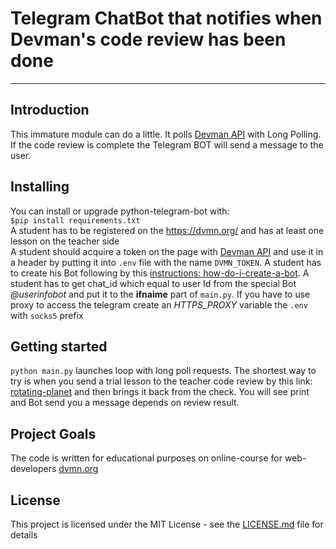 # Telegram ChatBot that notifies when Devman's code review has been done 
***
## Introduction
This immature module can do a little. 
It polls [Devman API](https://dvmn.org/api/docs/) with Long Polling. 
If the code review is complete the Telegram BOT will send a message to the user.     


## Installing
You can install or upgrade python-telegram-bot with:  
 `$pip install requirements.txt`  
A student has to be registered on the https://dvmn.org/ and has at least one lesson on the teacher side  
A student should acquire a token on the page with [Devman API](https://dvmn.org/api/docs/)
and use it in a header by putting it into `.env` file with the name `DVMN_TOKEN`. A student has to create his Bot following by this
 [instructions: how-do-i-create-a-bot](https://core.telegram.org/bots/faq#how-do-i-create-a-bot). A student has to get chat_id which equal to user Id from the special Bot _@userinfobot_
and put it to the __ifnaime__ part of `main.py`. If you have to use proxy to access the telegram create an _HTTPS_PROXY_ variable the `.env`  with `socks5` prefix 

## Getting started
`python main.py` launches loop with long poll requests.
The shortest way to try is when you send a trial lesson to the teacher code review by this link:
[rotating-planet](https://dvmn.org/modules/meeting-python/lesson/rotating-planet/#review-tabs) and then brings it back from the check. You will see print and Bot send you a message depends on review result.

## Project Goals
The code is written for educational purposes on online-course for web-developers [dvmn.org](https://dvmn.org/modules/)

## License
This project is licensed under the MIT License - see the [LICENSE.md](https://github.com/psergal/bitly/blob/master/license.md) file for details  

 

